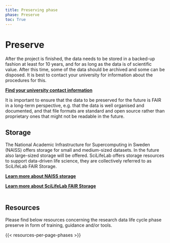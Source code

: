 ```yaml
---
title: Preserving phase
phase: Preserve
toc: True
---
```


# Preserve
After the project is finished, the data needs to be stored in a backed-up fashion at least for 10 years, and for as long as the data is of scientific value. After this time, some of the data should be archived and some can be disposed. It is best to contact your university for information about the procedures for this.

<a class="link-teal" href="/topics/university-rdm-resources"><b>Find your university contact information  <i class="bi bi-arrow-right-square"></i></b></a>
<br/>

It is important to ensure that the data to be preserved for the future is FAIR in a long-term perspective, e.g. that the data is well organised and documented, and that file formats are standard and open source rather than proprietary ones that might not be readable in the future.

## Storage
The National Academic Infrastructure for Supercomputing in Sweden (NAISS) offers storage for small and medium-sized datasets. In the future also large-sized storage will be offered. SciLifeLab offers storage resources to support data-driven life science, they are collectively referred to as SciLifeLab FAIR Storage.

<a class="link-teal" href="https://supr.naiss.se/round/storage/" target="_blank"><b>Learn more about NAISS storage <i class="bi bi-box-arrow-up-right"></i></b></a>
<br/>

<a class="link-teal" href="https://data.scilifelab.se/services/fairstorage/" target="_blank"><b>Learn more about SciLifeLab FAIR Storage <i class="bi bi-box-arrow-up-right"></i></b></a>
<br/><br/>

## Resources
Please find below resources concerning the research data life cycle phase preserve in form of training, guidance and/or tools.

{{< resources-per-page-phases >}}
